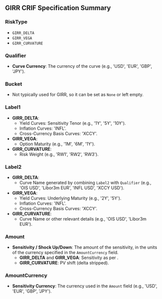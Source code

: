 ## GIRR CRIF Specification Summary

### RiskType
- `GIRR_DELTA`
- `GIRR_VEGA`
- `GIRR_CURVATURE`

### Qualifier
- **Curve Currency**: The currency of the curve (e.g., 'USD', 'EUR', 'GBP', 'JPY').

### Bucket
- Not typically used for GIRR, so it can be set as `None` or left empty.

### Label1
- **GIRR_DELTA**:
  - Yield Curves: Sensitivity Tenor (e.g., '1Y', '5Y', '10Y').
  - Inflation Curves: 'INFL'.
  - Cross-Currency Basis Curves: 'XCCY'.
- **GIRR_VEGA**:
  - Option Maturity (e.g., '1M', '6M', '1Y').
- **GIRR_CURVATURE**:
  - Risk Weight (e.g., 'RW1', 'RW2', 'RW3').

### Label2
- **GIRR_DELTA**:
  - Curve Name generated by combining `Label2` with `Qualifier` (e.g., 'OIS USD', 'Libor3m EUR', 'INFL USD', 'XCCY USD').
- **GIRR_VEGA**:
  - Yield Curves: Underlying Maturity (e.g., '2Y', '5Y').
  - Inflation Curves: 'INFL'.
  - Cross-Currency Basis Curves: 'XCCY'.
- **GIRR_CURVATURE**:
  - Curve Name or other relevant details (e.g., 'OIS USD', 'Libor3m EUR').

### Amount
- **Sensitivity / Shock Up/Down**: The amount of the sensitivity, in the units of the currency specified in the `AmountCurrency` field.
  - **GIRR_DELTA** and **GIRR_VEGA**: Sensitivity as per  .
  - **GIRR_CURVATURE**: PV shift (delta stripped).

### AmountCurrency
- **Sensitivity Currency**: The currency used in the `Amount` field (e.g., 'USD', 'EUR', 'GBP', 'JPY').
